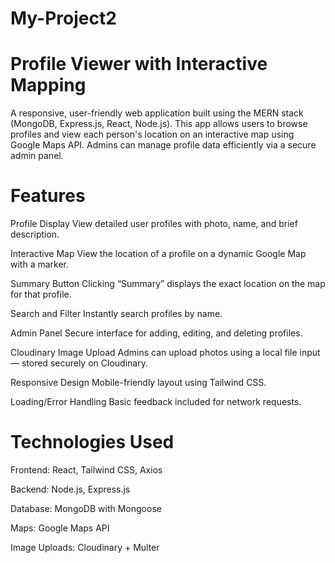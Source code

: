 # My-Project2
# Profile Viewer with Interactive Mapping
A responsive, user-friendly web application built using the MERN stack (MongoDB, Express.js, React, Node.js). This app allows users to browse profiles and view each person's location on an interactive map using Google Maps API. Admins can manage profile data efficiently via a secure admin panel.

# Features
Profile Display
View detailed user profiles with photo, name, and brief description.

Interactive Map
View the location of a profile on a dynamic Google Map with a marker.

Summary Button
Clicking “Summary” displays the exact location on the map for that profile.

Search and Filter
Instantly search profiles by name.

Admin Panel
Secure interface for adding, editing, and deleting profiles.

Cloudinary Image Upload
Admins can upload photos using a local file input — stored securely on Cloudinary.

Responsive Design
Mobile-friendly layout using Tailwind CSS.

Loading/Error Handling
Basic feedback included for network requests.

# Technologies Used
Frontend: React, Tailwind CSS, Axios

Backend: Node.js, Express.js

Database: MongoDB with Mongoose

Maps: Google Maps API

Image Uploads: Cloudinary + Multer
